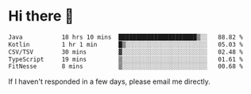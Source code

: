 # Hi there 👋
<!--START_SECTION:waka-->

```txt
Java           18 hrs 10 mins  ██████████████████████▒░░   88.82 %
Kotlin         1 hr 1 min      █▒░░░░░░░░░░░░░░░░░░░░░░░   05.03 %
CSV/TSV        30 mins         ▓░░░░░░░░░░░░░░░░░░░░░░░░   02.48 %
TypeScript     19 mins         ▒░░░░░░░░░░░░░░░░░░░░░░░░   01.61 %
FitNesse       8 mins          ▒░░░░░░░░░░░░░░░░░░░░░░░░   00.68 %
```

<!--END_SECTION:waka-->

If I haven't responded in a few days, please email me directly. 
